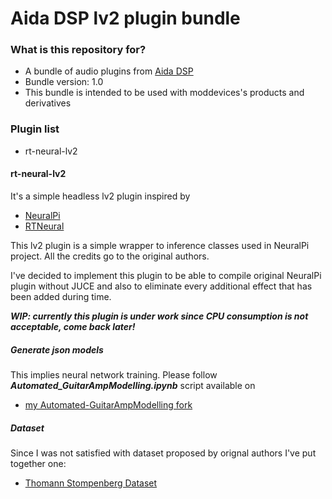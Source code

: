 # Aida DSP lv2 plugin bundle #

### What is this repository for? ###

* A bundle of audio plugins from [Aida DSP](http://aidadsp.cc)
* Bundle version: 1.0
* This bundle is intended to be used with moddevices's products and derivatives

### Plugin list ###

* rt-neural-lv2

#### rt-neural-lv2 ####

It's a simple headless lv2 plugin inspired by

- [NeuralPi](https://github.com/GuitarML/NeuralPi)
- [RTNeural](https://github.com/jatinchowdhury18/RTNeural.git)

This lv2 plugin is a simple wrapper to inference classes used in NeuralPi project. All
the credits go to the original authors.

I've decided to implement this plugin to be able to compile original NeuralPi plugin without JUCE
and also to eliminate every additional effect that has been added during time.

__*WIP: currently this plugin is under work since CPU consumption is not acceptable, come back later!*__

##### Generate json models #####

This implies neural network training. Please follow __*Automated_GuitarAmpModelling.ipynb*__ script available on

- [my Automated-GuitarAmpModelling fork](https://github.com/MaxPayne86/Automated-GuitarAmpModelling/tree/aidadsp_devel)

##### Dataset #####

Since I was not satisfied with dataset proposed by orignal authors I've put together one:

- [Thomann Stompenberg Dataset](https://github.com/MaxPayne86/ThomannStompenbergDataset)
